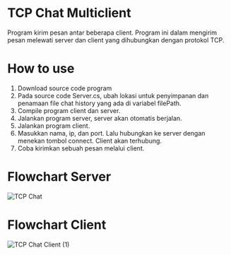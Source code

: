 # TCP Chat Multiclient
 
Program kirim pesan antar beberapa client. Program ini dalam mengirim pesan melewati server dan client yang dihubungkan dengan protokol TCP.

# How to use

1. Download source code program
2. Pada source code Server.cs, ubah lokasi untuk penyimpanan dan penamaan file chat history yang ada di variabel filePath.
3. Compile program client dan server.
4. Jalankan program server, server akan otomatis berjalan.
5. Jalankan program client.
6. Masukkan nama, ip, dan port. Lalu hubungkan ke server dengan menekan tombol connect. Client akan terhubung.
7. Coba kirimkan sebuah pesan melalui client.

# Flowchart Server

![TCP Chat](https://user-images.githubusercontent.com/49566412/124703650-d9bc3280-df1c-11eb-8c58-26f548af2189.png)

# Flowchart Client
![TCP Chat Client (1)](https://user-images.githubusercontent.com/49566412/124783635-698acc80-df6f-11eb-9819-700d6f093423.png)
